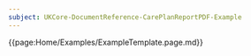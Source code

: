 ```yaml
---
subject: UKCore-DocumentReference-CarePlanReportPDF-Example
---
```

{{page:Home/Examples/ExampleTemplate.page.md}}

